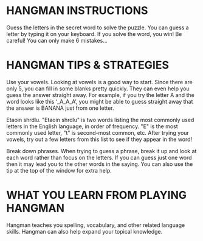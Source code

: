 # HANGMAN INSTRUCTIONS
Guess the letters in the secret word to solve the puzzle. You can guess a letter by typing it on your keyboard. If you solve the word, you win! Be careful! You can only make 6 mistakes...

# HANGMAN TIPS & STRATEGIES
Use your vowels. Looking at vowels is a good way to start. Since there are only 5, you can fill in some blanks pretty quickly. They can even help you guess the answer straight away. For example, if you try the letter A and the word looks like this ‘_A_A_A’, you might be able to guess straight away that the answer is BANANA just from one letter.

Etaoin shrdlu. "Etaoin shrdlu" is two words listing the most commonly used letters in the English language, in order of frequency. "E" is the most commonly used letter, "t" is second-most common, etc. After trying your vowels, try out a few letters from this list to see if they appear in the word!

Break down phrases. When trying to guess a phrase, break it up and look at each word rather than focus on the letters. If you can guess just one word then it may lead you to the other words in the saying. You can also use the tip at the top of the window for extra help.
 
# WHAT YOU LEARN FROM PLAYING HANGMAN
Hangman teaches you spelling, vocabulary, and other related language skills. Hangman can also help expand your topical knowledge.
